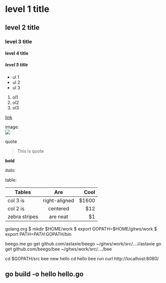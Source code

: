 # level 1 title 
## level 2 title 
### level 3 title 
#### level 4 title 
##### level 5 title 


- ul 1
- ul 2
- ul 3

1. ol1
2. ol2
3. ol3


[link](http://www.jianshu.com/p/q81RER)

image:   
![](http://ww4.sinaimg.cn/bmiddle/aa397b7fjw1dzplsgpdw5j.jpg)

quote
> This is quote

**bold**

*italic*

table: 

| Tables        | Are           | Cool  |
| ------------- |:-------------:| -----:|
| col 3 is      | right-aligned | $1600 |
| col 2 is      | centered      |   $12 |
| zebra stripes | are neat      |    $1 |

golang.org
$ mkdir $HOME/work
$ export GOPATH=$HOME/gitws/work
$ export PATH=$PATH:$GOPATH/bin

beego.me
go get github.com/astaxie/beego
~/gitws/work/src/....i/astaxie
go get github.com/beego/bee
~/gitws/work/src/..../bee

cd $GOPATH/src
bee new hello
cd hello
bee run
curl http://localhost:8080/


go build -o hello hello.go
--------------------



